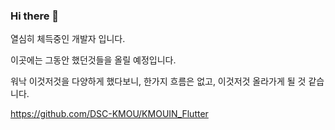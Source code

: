 ### Hi there 👋

<!--
**binbyell/binbyell** is a ✨ _special_ ✨ repository because its `README.md` (this file) appears on your GitHub profile.

Here are some ideas to get you started:

- 🔭 I’m currently working on ...
- 🌱 I’m currently learning ...
- 👯 I’m looking to collaborate on ...
- 🤔 I’m looking for help with ...
- 💬 Ask me about ...
- 📫 How to reach me: ...
- 😄 Pronouns: ...
- ⚡ Fun fact: ...
-->

열심히 체득중인 개발자 입니다.

이곳에는 그동안 했던것들을 올릴 예정입니다.

워낙 이것저것을 다양하게 했다보니,
한가지 흐름은 없고,
이것저것 올라가게 될 것 같습니다.


https://github.com/DSC-KMOU/KMOUIN_Flutter

